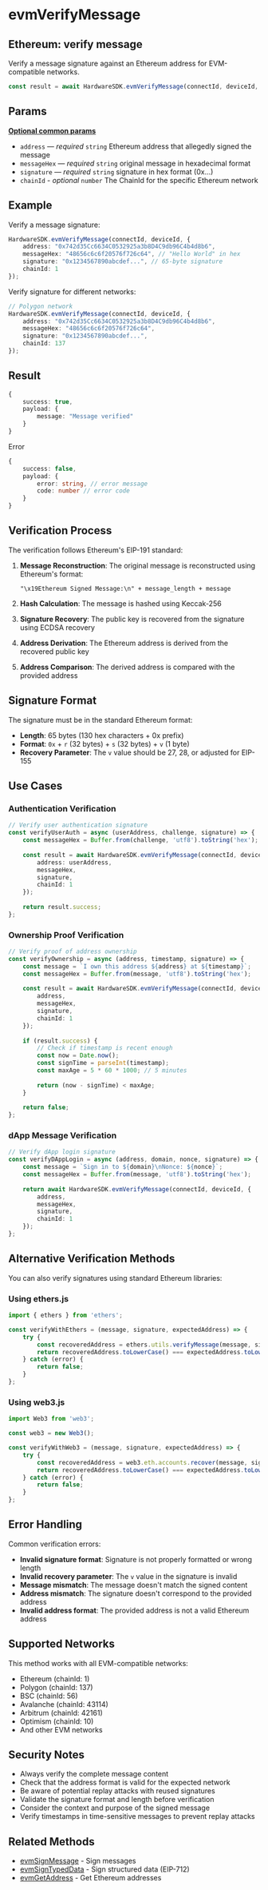 # evmVerifyMessage

## Ethereum: verify message

Verify a message signature against an Ethereum address for EVM-compatible networks.

```typescript
const result = await HardwareSDK.evmVerifyMessage(connectId, deviceId, params);
```

## Params

[**Optional common params**](../common-params.md)

* `address` — _required_ `string` Ethereum address that allegedly signed the message
* `messageHex` — _required_ `string` original message in hexadecimal format
* `signature` — _required_ `string` signature in hex format (0x...)
* `chainId` - _optional_ `number` The ChainId for the specific Ethereum network

## Example

Verify a message signature:

```typescript
HardwareSDK.evmVerifyMessage(connectId, deviceId, {
    address: "0x742d35Cc6634C0532925a3b8D4C9db96C4b4d8b6",
    messageHex: "48656c6c6f20576f726c64", // "Hello World" in hex
    signature: "0x1234567890abcdef...", // 65-byte signature
    chainId: 1
});
```

Verify signature for different networks:

```typescript
// Polygon network
HardwareSDK.evmVerifyMessage(connectId, deviceId, {
    address: "0x742d35Cc6634C0532925a3b8D4C9db96C4b4d8b6",
    messageHex: "48656c6c6f20576f726c64",
    signature: "0x1234567890abcdef...",
    chainId: 137
});
```

## Result

```typescript
{
    success: true,
    payload: {
        message: "Message verified"
    }
}
```

Error

```typescript
{
    success: false,
    payload: {
        error: string, // error message
        code: number // error code
    }
}
```

## Verification Process

The verification follows Ethereum's EIP-191 standard:

1. **Message Reconstruction**: The original message is reconstructed using Ethereum's format:
   ```
   "\x19Ethereum Signed Message:\n" + message_length + message
   ```

2. **Hash Calculation**: The message is hashed using Keccak-256

3. **Signature Recovery**: The public key is recovered from the signature using ECDSA recovery

4. **Address Derivation**: The Ethereum address is derived from the recovered public key

5. **Address Comparison**: The derived address is compared with the provided address

## Signature Format

The signature must be in the standard Ethereum format:
- **Length**: 65 bytes (130 hex characters + 0x prefix)
- **Format**: `0x` + `r` (32 bytes) + `s` (32 bytes) + `v` (1 byte)
- **Recovery Parameter**: The `v` value should be 27, 28, or adjusted for EIP-155

## Use Cases

### Authentication Verification
```typescript
// Verify user authentication signature
const verifyUserAuth = async (userAddress, challenge, signature) => {
    const messageHex = Buffer.from(challenge, 'utf8').toString('hex');
    
    const result = await HardwareSDK.evmVerifyMessage(connectId, deviceId, {
        address: userAddress,
        messageHex,
        signature,
        chainId: 1
    });
    
    return result.success;
};
```

### Ownership Proof Verification
```typescript
// Verify proof of address ownership
const verifyOwnership = async (address, timestamp, signature) => {
    const message = `I own this address ${address} at ${timestamp}`;
    const messageHex = Buffer.from(message, 'utf8').toString('hex');
    
    const result = await HardwareSDK.evmVerifyMessage(connectId, deviceId, {
        address,
        messageHex,
        signature,
        chainId: 1
    });
    
    if (result.success) {
        // Check if timestamp is recent enough
        const now = Date.now();
        const signTime = parseInt(timestamp);
        const maxAge = 5 * 60 * 1000; // 5 minutes
        
        return (now - signTime) < maxAge;
    }
    
    return false;
};
```

### dApp Message Verification
```typescript
// Verify dApp login signature
const verifyDAppLogin = async (address, domain, nonce, signature) => {
    const message = `Sign in to ${domain}\nNonce: ${nonce}`;
    const messageHex = Buffer.from(message, 'utf8').toString('hex');
    
    return await HardwareSDK.evmVerifyMessage(connectId, deviceId, {
        address,
        messageHex,
        signature,
        chainId: 1
    });
};
```

## Alternative Verification Methods

You can also verify signatures using standard Ethereum libraries:

### Using ethers.js
```javascript
import { ethers } from 'ethers';

const verifyWithEthers = (message, signature, expectedAddress) => {
    try {
        const recoveredAddress = ethers.utils.verifyMessage(message, signature);
        return recoveredAddress.toLowerCase() === expectedAddress.toLowerCase();
    } catch (error) {
        return false;
    }
};
```

### Using web3.js
```javascript
import Web3 from 'web3';

const web3 = new Web3();

const verifyWithWeb3 = (message, signature, expectedAddress) => {
    try {
        const recoveredAddress = web3.eth.accounts.recover(message, signature);
        return recoveredAddress.toLowerCase() === expectedAddress.toLowerCase();
    } catch (error) {
        return false;
    }
};
```

## Error Handling

Common verification errors:

- **Invalid signature format**: Signature is not properly formatted or wrong length
- **Invalid recovery parameter**: The `v` value in the signature is invalid
- **Message mismatch**: The message doesn't match the signed content
- **Address mismatch**: The signature doesn't correspond to the provided address
- **Invalid address format**: The provided address is not a valid Ethereum address

## Supported Networks

This method works with all EVM-compatible networks:

- Ethereum (chainId: 1)
- Polygon (chainId: 137)
- BSC (chainId: 56)
- Avalanche (chainId: 43114)
- Arbitrum (chainId: 42161)
- Optimism (chainId: 10)
- And other EVM networks

## Security Notes

- Always verify the complete message content
- Check that the address format is valid for the expected network
- Be aware of potential replay attacks with reused signatures
- Validate the signature format and length before verification
- Consider the context and purpose of the signed message
- Verify timestamps in time-sensitive messages to prevent replay attacks

## Related Methods

- [evmSignMessage](evmsignmessage.md) - Sign messages
- [evmSignTypedData](evmsigntypeddata.md) - Sign structured data (EIP-712)
- [evmGetAddress](evmgetaddress.md) - Get Ethereum addresses
